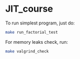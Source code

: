 # JIT_course

To run simplest program, just do:

```bash
make run_factorial_test
```

For memory leaks check, run:

```bash
make valgrind_check
```

